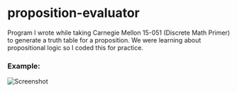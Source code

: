# proposition-evaluator
Program I wrote while taking Carnegie Mellon 15-051 (Discrete Math Primer) to generate a truth table for a proposition. We were learning about propositional logic so I coded this for practice.

### Example:
![Screenshot](https://github.com/shansteven/proposition-evaluator/blob/master/Screenshot.png)

